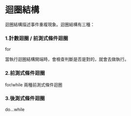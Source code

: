 # 迴圈結構

迴圈結構描述事件重複現象。迴圈結構有三種：

### 1.計數迴圈 / 前測式條件迴圈

for

當執行迴圈結構開端時，會檢查判斷是否是對的，就會去做執行。

### 2.前測式條件迴圈

for/while 兩種前測式條件迴圈

### 3.後測式條件迴圈

do...while

